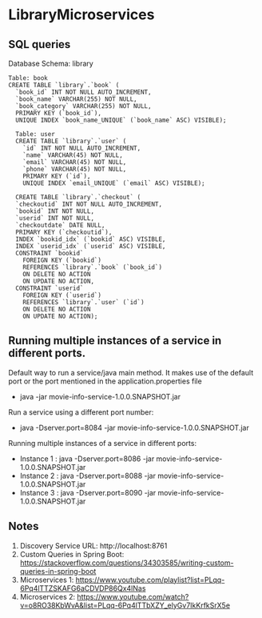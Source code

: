 # LibraryMicroservices

## SQL queries
Database Schema: library
```
Table: book
CREATE TABLE `library`.`book` (
  `book_id` INT NOT NULL AUTO_INCREMENT,
  `book_name` VARCHAR(255) NOT NULL,
  `book_category` VARCHAR(255) NOT NULL,
  PRIMARY KEY (`book_id`),
  UNIQUE INDEX `book_name_UNIQUE` (`book_name` ASC) VISIBLE);
```
```
  Table: user
  CREATE TABLE `library`.`user` (
    `id` INT NOT NULL AUTO_INCREMENT,
    `name` VARCHAR(45) NOT NULL,
    `email` VARCHAR(45) NOT NULL,
    `phone` VARCHAR(45) NOT NULL,
    PRIMARY KEY (`id`),
    UNIQUE INDEX `email_UNIQUE` (`email` ASC) VISIBLE);
```
```
  CREATE TABLE `library`.`checkout` (
  `checkoutid` INT NOT NULL AUTO_INCREMENT,
  `bookid` INT NOT NULL,
  `userid` INT NOT NULL,
  `checkoutdate` DATE NULL,
  PRIMARY KEY (`checkoutid`),
  INDEX `bookid_idx` (`bookid` ASC) VISIBLE,
  INDEX `userid_idx` (`userid` ASC) VISIBLE,
  CONSTRAINT `bookid`
    FOREIGN KEY (`bookid`)
    REFERENCES `library`.`book` (`book_id`)
    ON DELETE NO ACTION
    ON UPDATE NO ACTION,
  CONSTRAINT `userid`
    FOREIGN KEY (`userid`)
    REFERENCES `library`.`user` (`id`)
    ON DELETE NO ACTION
    ON UPDATE NO ACTION);
```
  
## Running multiple instances of a service in different ports.

Default way to run a service/java main method. It makes use of the default port or the port mentioned in the application.properties file
- java -jar movie-info-service-1.0.0.SNAPSHOT.jar

Run a service using a different port number:
- java -Dserver.port=8084 -jar movie-info-service-1.0.0.SNAPSHOT.jar

Running multiple instances of a service in different ports:
- Instance 1 : java -Dserver.port=8086 -jar movie-info-service-1.0.0.SNAPSHOT.jar
- Instance 2 : java -Dserver.port=8088 -jar movie-info-service-1.0.0.SNAPSHOT.jar
- Instance 3 : java -Dserver.port=8090 -jar movie-info-service-1.0.0.SNAPSHOT.jar

## Notes
1. Discovery Service URL: http://localhost:8761
2. Custom Queries in Spring Boot: https://stackoverflow.com/questions/34303585/writing-custom-queries-in-spring-boot
3. Microservices 1: https://www.youtube.com/playlist?list=PLqq-6Pq4lTTZSKAFG6aCDVDP86Qx4lNas
4. Microservices 2: https://www.youtube.com/watch?v=o8RO38KbWvA&list=PLqq-6Pq4lTTbXZY_elyGv7IkKrfkSrX5e
